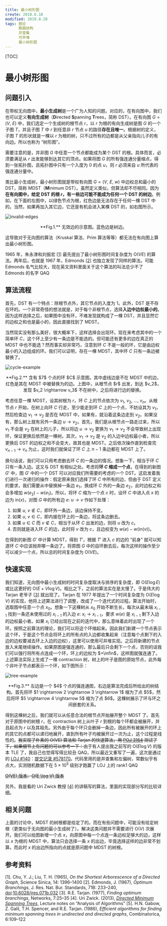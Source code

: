 ```yaml
---
title: 最小树形图
create: 2018.6.18
modified: 2019.8.20
tags: 图论
      数据结构
      并查集
      可并堆
      最小树形图
---
```


[TOC]

# 最小树形图

## 问题引入

在带权无向图中，**最小生成树**是一个广为人知的问题。对应的，在有向图中，我们也可以定义**有向生成树**（**D**irected **S**panning **T**rees，简称 DST）。在有向图 $G = (V,\ E)$ 中，我们选定一个生成树的根节点 $r$，以 $r$ 为根的有向生成树是图 $G$ 的一个子图 $T$，并且子图 $T$ 中 $r$ 到任意非 $r$ 节点 $u$ 的路径**存在且唯一**。根据树的定义，子图 $T$ 的形状就是一棵以 $r$ 为根的树，只不过所有的边都是从父亲指向儿子的有向边。所以也称为 “树形图”。

需要注意的是，并非图 $G$ 中任意一个节点都能成为某个 DST 的根。具体而言，必须要满足从 $r$ 出发能够到达其它的顶点。如果将图 $G$ 的所有强连通分量缩点，得到一张拓扑图，且拓扑图中只有一个入度为 $0$ 的点 $u$，则 $r$ 必须来自 $u$ 所代表的强连通分量中。

类比最小生成树，最小树形图就是带权有向图 $G = (V,\ E,\ w)$ 中边权总和最小的 DST，简称 MDST（**M**inimum DST）。虽然定义类似，但算法却不尽相同。因为**在有向图中，给定 DST 的根 $r$，有一些边可能不能成为任何一个 DST 的树边**。例如，在下面的左图中，以绿色节点为根，红色边是无法存在于任何一棵 DST 中的。当然，如果再加入其它边，它还是有机会进入某棵 DST 的，如右图所示。

![invalid-edges](https://riteme.site/blogimg/mdst/invalid-edges.svg)

<center>**Fig.1.** 无效边的示意图。蓝色边是树边。</center>

这导致对于无向图的算法（Kruskal 算法、Prim 算法等等）都无法在有向图上算出最小树形图。

1965 年，朱永津和刘振宏 [[1]](#references-1) 最先提出了最小树形图时间复杂度为 $\mathrm O(VE)$ 的算法。两年后，也就是 1967 年，Edmonds [[2]](#references-2) 也独立发现了同样的算法。可能 Edmonds 名气比较大，现在英文资料里面关于这个算法的叫法总少不了 Edmonds 的名字 QAQ

## 算法流程

首先，DST 有一个特点：除根节点外，其它节点的入度为 $1$。此外，DST 是不存在环的。一个非常奇怪的想法就是，对于每个非根节点，选择**入边中边权最小的**。因为这样选择之后，如果图中没有环，不难发现就构成了一棵 DST，并且显然它的边权之和也是最小的，因此直接找到了 MDST。

当然现实没有那么美好，很大概率下，这样选择会出现环。现在来考虑其中的一个简单环 $C$，这个环上至少有一条边是不能选的。但可能还有更多的边在真正的 MDST 中也不能选？然而事实却非常巧，注意到环 $C$ 不是一般的环，它是由边权最小的入边组成的环。我们可以证明，存在一棵 MDST，其中环 $C$ 只有一条边被替换了。

![cycle-example](https://riteme.site/blogimg/mdst/cycle.svg)

<center>**Fig.2.** 含有 $7$ 个点的环 $C$ 示意图。其中虚线边是不在 MDST 中的边，红色是其在 MDST 中被替换为的边。上图中，从根节点 $r$ 出发，到达 $v_2$，发现 $v_2 \rightarrow v_3$ 不在树中，之后将进行边的替换。</center>

考虑任意一棵 MDST，设其树根为 $r$，环 $C$ 上的节点依次为 $v_1,\ v_2,\ \dots,\ v_n$。从根节点 $r$ 开始，在树上向环 $C$ 行走，至少能走到环 $C$ 上的一个点，不妨设其为 $v_1$，然后检查边 $v_1 \rightarrow v_2$ 是否在 MDST 中，如果有，就沿着这条边走到 $v_2$。如果没有，那么树上就有另外一条边 $u \rightarrow v_2$。首先，我们是从根节点一路走过来，所以 $v_1$ 不会是 $v_2$ 在树上的儿子，所以将边 $u \rightarrow v_2$ 更换为 $v_1 \rightarrow v_2$ 不会导致树上出现环，保证更换后依然是一棵树。其次，$v_1 \rightarrow v_2$ 是 $v_2$ 的入边中边权最小者，所以更换后 DST 的边权之和不会变大，故其也是 MDST。之后依次操作直到检查完 $v_{n - 1} \rightarrow v_n$ 为止，这时我们就保证了环 $C$ 上 $n - 1$ 条边都在 MDST 上了。

换句话说，我们可以只用考虑删去环 $C$ 的一条边的情况。想象一下，相当于环 $C$ 只有一条入边。这又与 DST 有相似之处。考虑将**环 $C$ 缩成一个点**，在得到的新图 $G'$ 中，图 $G'$ 中的一个 DST 可以对应我们所需要的考虑的一个 DST。这启发着我们进行一次递归的操作：假定原来我们选择了环 $C$ 中所有的边，但由于 DST 定义的要求，我们需要从中替换掉一条边 $e_1$，换成环 $C$ 外的一条边 $e_2$，此时边权之和会多增加 $w(e_2) - w(e_1)$。所以，将环 $C$ 缩为一个点 $c$ 时，设环 $C$ 中进入点 $x$ 的边为 $\mathrm{in}(x)$，对图 $G$ 中的所有边 $e:\ u \rightarrow v$ 作如下处理：

1. 如果 $u,\ v \notin C$，即环外一条边，该边保持不变。
2. 如果 $u,\ v \in C$，即内接在环上的一条边，将这条边删去。
3. 如果 $u \in C$ 而 $v \notin C$，相当于从环 $C$ 出发的边，则将 $u$ 改为 $c$。
4. 否则就是进入环 $C$ 的边，此时将 $v$ 改为 $c$，且边权变为 $w(e) - w(\mathrm{in}(v))$。

在得到的新图 $G'$ 中计算 MDST，得到 $T'$，根据 $T'$ 进入 $c$ 的边的 “前身” 就可以知道环 $C$ 中应该抛弃哪一条边了。将原图 $G$ 中的自环删去后，每次这样的操作至少可以减少一个点，所以总的时间复杂度为 $\mathrm O(VE)$。

## 快速实现

我们知道，无向图中最小生成树的时间复杂度取决与排序的复杂度，即 $\mathrm O(E \log E)$ 或比这更好的 $\mathrm O(E + V \log V)$。相比之下，之前的算法实在是太慢了。于是伟大的 Tarjan 老爷子 [[3]](#references-3) 就出现了。Tarjan 在 1977 年提出了一个时间复杂度为 $\mathrm O(E \log V)$ 的实现，他将上述算法进行了调整，改成了一个迭代式的过程。算法开始时，选取图中任意一个点 $x_0$。想象一下这棵树从 $x_0$ 开始不断生长，每次从最末端 $x_{i-1}$ 找到一条还未使用过的 $x_{i-1}$ 的入边 $e:\ x_i → x_{i - 1}$，要求 $w(e)$ 是 $x_{i-1}$ 剩下入边的边权最小者。如果 $x_i$ 已经出现在之前的迭代中，那么意味着此时出现了一个环。按照之前算法的理论，我们可以将这个环缩起来。因此我们新建一个节点表示这个环，于是这个节点会将环上的所有点的入边都收集起来（注意每个点剩下的入边的边权要减去环上入边的边权），这里可以使用可并堆实现。之后将新建的节点放入末尾继续操作。如果原图是强连通的，那么最后只会剩下一个点，否则的话我们可以强行将所有点连成一个环，环上的边权为 $+\infin$，这样图就强连通了。上述算法实际上生成了一棵 contraction 树，树上的叶子是图的原始节点，此外每个非叶子节点都表示一个环，如下图所示：

![tree-example](https://riteme.site/blogimg/mdst/tree.svg)

<center>**Fig.3.** 左边是一个 $4$ 个点的强连通图，右边是算法完成后所给出的树结构。首先将环 $1 \rightarrow 2 \rightarrow 3 \rightarrow 1$ 缩为了点 $5$，然后将环 $5 \rightarrow 4 \rightarrow 5$ 缩为了点 $6$。这棵树展示了环与环之间嵌套的关系。</center>

得到这棵树之后，我们就可以从任意合法的根节点开始展开整个 MDST 了。首先对于原图中的树根 $r$，在 contraction 树上从叶子 $r$ 到根的每个环都会被展开，并且起点为 $r$ 以及其祖先。另外由于每个环只会删掉一条边，因此所有被展开的环上的其它的点都可以递归地展开，直到所有叶子均被展开过一次为止，这个过程是线性的。<del>我实现了朴素的 O(VE) 算法和 Tarjan 的快速算法，用 [POJ 3164](http://poj.org/problem?id=3164) 测试了下，如果细节上有问题的可以参考一下：</del>由于有人提出我之前写的 $\mathrm O(E \log V)$ 的版本 TLE 了，我自己也觉得写得比较丑 QAQ，所以最近又重写了一遍，这次是通过的 [LOJ #140](https://loj.ac/problem/140)：[提交记录 #578170](https://loj.ac/submission/578170)。代码里用的是并查集和左偏树，常数似乎有点大，实测随机数据下在 $5×10^5$ 级别才跑赢了 LOJ 上的 rank1 QAQ

<del>[O(VE) 版本](https://github.com/riteme/test/blob/master/oi/Code/poj/P3164/nm.cpp)、[O(E \log V) 版本](https://github.com/riteme/test/blob/master/oi/Code/poj/P3164/main.cpp)</del>

另外，我是看的 Uri Zwick 教授 [[4]](#references-4) 的讲稿写的算法，里面的实现部分写的比较详细。

## 相关问题

上面的讨论中，MDST 的树根都是给定了的。而在有些问题中，可能没有给定树根（更类似于无向图的最小生成树了）。解决这类问题并不需要进行 $\mathrm O(V)$ 次展开。我们可以给图新增一个点 $x$，向原图中每一个点连一条边权足够大的边，这样以 $x$ 为根的 MDST 中，算法只会选择一条 $x$ 的出边，毕竟选择这样的边非常不划算。而此时 $x$ 的出边所指向的点就是原问题中 MDST 的树根。

## 参考资料

<span id="references-1">[1]. Chu, Y. J.; Liu, T. H. (1965), *On the Shortest Arborescence of a Directed Graph*, Science Sinica, 14: 1396–1400</span>
<span id="references-2">[2]. Edmonds, J. (1967), *Optimum Branchings*, J. Res. Nat. Bur. Standards, 71B: 233–240, [doi](https://en.wikipedia.org/wiki/Digital_object_identifier):[10.6028/jres.071b.032](https://doi.org/10.6028%2Fjres.071b.032)</span>
<span id="references-3">[3]. R.E. Tarjan. (1977), *Finding optimum branchings*, Networks, 7:25–35<span>
<span id="references-4">[4]. Uri Zwick. (2013), [*Directed Minimum Spanning Trees*](http://www.cs.tau.ac.il/~zwick/grad-algo-13/directed-mst.pdf), Lecture notes on “Analysis of Algorithms”</span>
[5]. H.N. Gabow, Z. Galil, T.H. Spencer, and R.E. Tarjan. (1986), *Efficient algorithms for finding minimum spanning trees in undirected and directed graphs*, Combinatorica, 6:109–122

